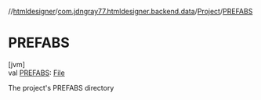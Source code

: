 //[htmldesigner](../../../index.md)/[com.jdngray77.htmldesigner.backend.data](../index.md)/[Project](index.md)/[PREFABS](-p-r-e-f-a-b-s.md)

# PREFABS

[jvm]\
val [PREFABS](-p-r-e-f-a-b-s.md): [File](https://docs.oracle.com/javase/8/docs/api/java/io/File.html)

The project's PREFABS directory
